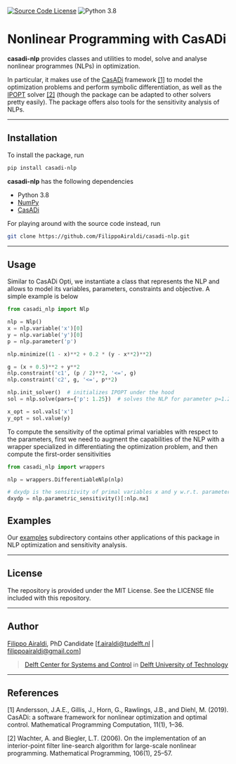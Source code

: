 [![Source Code License](https://img.shields.io/badge/license-MIT-blueviolet)](https://github.com/FilippoAiraldi/casadi-nlp/blob/release/LICENSE)
![Python 3.8](https://img.shields.io/badge/python->=3.8-green.svg)


# Nonlinear Programming with CasADi

**casadi-nlp** provides classes and utilities to model, solve and analyse nonlinear programmes (NLPs) in optimization.

In particular, it makes use of the [CasADi](https://web.casadi.org/) framework [[1]](#1) to model the optimization problems and perform symbolic differentiation, as well as the [IPOPT](https://github.com/coin-or/Ipopt) solver [[2]](#2) (though the package can be adapted to other solvers pretty easily). The package offers also tools for the sensitivity analysis of NLPs.

---
## Installation
To install the package, run
```bash
pip install casadi-nlp
```
**casadi-nlp** has the following dependencies

- Python 3.8
- [NumPy](https://pypi.org/project/numpy/)
- [CasADi](https://pypi.org/project/casadi/)

For playing around with the source code instead, run
```bash
git clone https://github.com/FilippoAiraldi/casadi-nlp.git
``` 


---
## Usage
Similar to CasADi Opti, we instantiate a class that represents the NLP and allows to model its variables, parameters, constraints and objective. A simple example is below
```python
from casadi_nlp import Nlp

nlp = Nlp()
x = nlp.variable('x')[0]
y = nlp.variable('y')[0]
p = nlp.parameter('p')

nlp.minimize((1 - x)**2 + 0.2 * (y - x**2)**2)

g = (x + 0.5)**2 + y**2
nlp.constraint('c1', (p / 2)**2, '<=', g)
nlp.constraint('c2', g, '<=', p**2)

nlp.init_solver()  # initializes IPOPT under the hood
sol = nlp.solve(pars={'p': 1.25})  # solves the NLP for parameter p=1.25

x_opt = sol.vals['x']  
y_opt = sol.value(y)
```
To compute the sensitivity of the optimal primal variables with respect to the 
parameters, first we need to augment the capabilities of the NLP with a wrapper
specialized in differentiating the optimization problem, and then compute the
first-order sensitivities
```python
from casadi_nlp import wrappers

nlp = wrappers.DifferentiableNlp(nlp)

# dxydp is the sensitivity of primal variables x and y w.r.t. parameters p
dxydp = nlp.parametric_sensitivity()[:nlp.nx]
```


## Examples
Our [examples](examples) subdirectory contains other applications of this package in NLP optimization and sensitivity analysis.

---
## License
The repository is provided under the MIT License. See the LICENSE file included with this repository. 


---
## Author
[Filippo Airaldi](https://www.tudelft.nl/staff/f.airaldi/), PhD Candidate [f.airaldi@tudelft.nl | filippoairaldi@gmail.com]

> [Delft Center for Systems and Control](https://www.tudelft.nl/en/3me/about/departments/delft-center-for-systems-and-control/) in [Delft University of Technology](https://www.tudelft.nl/en/)

---
## References
<a id="1">[1]</a> 
Andersson, J.A.E., Gillis, J., Horn, G., Rawlings, J.B., and
Diehl, M. (2019). CasADi: a software framework for nonlinear
optimization and optimal control. Mathematical
Programming Computation, 11(1), 1–36.

<a id="2">[2]</a> 
Wachter, A. and Biegler, L.T. (2006). On the implementation
of an interior-point filter line-search algorithm
for large-scale nonlinear programming. Mathematical
Programming, 106(1), 25–57.
